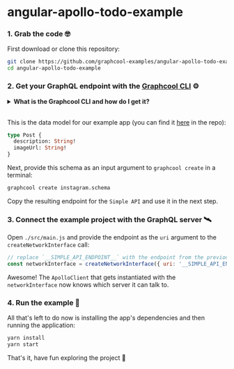 # angular-apollo-todo-example

### 1. Grab the code 🤓

First download or clone this repository:

```sh
git clone https://github.com/graphcool-examples/angular-apollo-todo-example.git
cd angular-apollo-todo-example
```


### 2. Get your GraphQL endpoint with the [Graphcool CLI](https://www.npmjs.com/package/graphcool) ⚙

<details>
<summary>
<b>What is the Graphcool CLI and how do I get it?</b>
</summary> 
The Graphcool CLI is a command-line tool that allows to interact with our platform from a terminal. It provides similar capabalities as the <a href='https://console.graph.cool'>Graphcool console</a> and particularly makes it easy to create new projects using the 
 <code>graphcool create</code> command.
You can easily install the the Graphcool CLI by calling <code>npm install graphcool</code> in a terminal. 
<br>
</details>
<br>

This is the data model for our example app (you can find it [here](https://github.com/graphcool-examples/vue-apollo-instagram-example/blob/master/instagram.schema) in the repo):

```graphql
type Post {
  description: String!
  imageUrl: String!
}
```

Next, provide this schema as an input argument to `graphcool create` in a terminal:

```sh
graphcool create instagram.schema 
```

Copy the resulting endpoint for the `Simple API` and use it in the next step.


### 3. Connect the example project with the GraphQL server 🛰

Open `./src/main.js` and provide the endpoint as the `uri` argument to the `createNetworkInterface` call:

```js
// replace `__SIMPLE_API_ENDPOINT__` with the endpoint from the previous step
const networkInterface = createNetworkInterface({ uri: '__SIMPLE_API_ENDPOINT__' })
```

Awesome! The `ApolloClient` that gets instantiated with the `networkInterface` now knows which server it can talk to.


### 4. Run the example 🎉

All that's left to do now is installing the app's dependencies and then running the application:

```sh
yarn install
yarn start
```

That's it, have fun exploring the project 🚀
